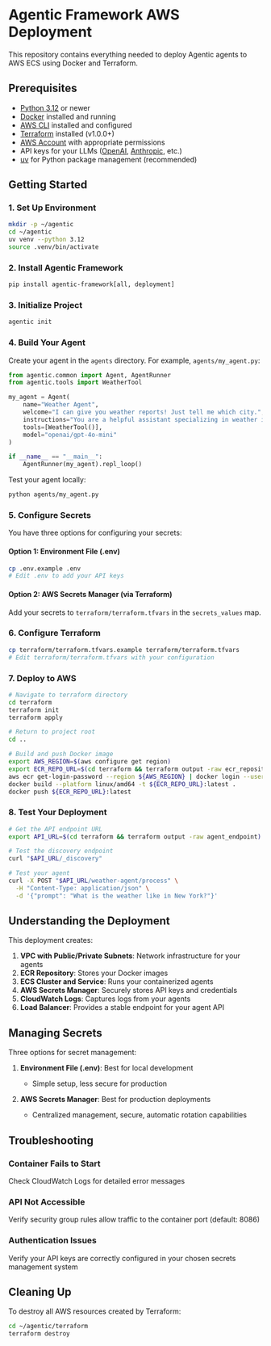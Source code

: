 # Agentic Framework AWS Deployment

This repository contains everything needed to deploy Agentic agents to AWS ECS using Docker and Terraform.

## Prerequisites

- [Python 3.12](https://www.python.org/downloads/) or newer
- [Docker](https://docs.docker.com/get-docker/) installed and running
- [AWS CLI](https://aws.amazon.com/cli/) installed and configured
- [Terraform](https://developer.hashicorp.com/terraform/downloads) installed (v1.0.0+)
- [AWS Account](https://aws.amazon.com/premiumsupport/knowledge-center/create-and-activate-aws-account/) with appropriate permissions
- API keys for your LLMs ([OpenAI](https://platform.openai.com/api-keys), [Anthropic](https://console.anthropic.com/settings/keys), etc.)
- [uv](https://github.com/astral-sh/uv) for Python package management (recommended)

## Getting Started

### 1. Set Up Environment

```bash
mkdir -p ~/agentic
cd ~/agentic
uv venv --python 3.12
source .venv/bin/activate
```

### 2. Install Agentic Framework

```bash
pip install agentic-framework[all, deployment]
```

### 3. Initialize Project

```bash
agentic init
```

### 4. Build Your Agent

Create your agent in the `agents` directory. For example, `agents/my_agent.py`:

```python
from agentic.common import Agent, AgentRunner
from agentic.tools import WeatherTool

my_agent = Agent(
    name="Weather Agent",
    welcome="I can give you weather reports! Just tell me which city.",
    instructions="You are a helpful assistant specializing in weather information.",
    tools=[WeatherTool()],
    model="openai/gpt-4o-mini"
)

if __name__ == "__main__":
    AgentRunner(my_agent).repl_loop()
```

Test your agent locally:

```bash
python agents/my_agent.py
```

### 5. Configure Secrets

You have three options for configuring your secrets:

#### Option 1: Environment File (.env)
```bash
cp .env.example .env
# Edit .env to add your API keys
```

#### Option 2: AWS Secrets Manager (via Terraform)
Add your secrets to `terraform/terraform.tfvars` in the `secrets_values` map.

### 6. Configure Terraform

```bash
cp terraform/terraform.tfvars.example terraform/terraform.tfvars
# Edit terraform/terraform.tfvars with your configuration
```

### 7. Deploy to AWS

```bash
# Navigate to terraform directory
cd terraform
terraform init
terraform apply

# Return to project root
cd ..

# Build and push Docker image
export AWS_REGION=$(aws configure get region)
export ECR_REPO_URL=$(cd terraform && terraform output -raw ecr_repository_url)
aws ecr get-login-password --region ${AWS_REGION} | docker login --username AWS --password-stdin ${ECR_REPO_URL}
docker build --platform linux/amd64 -t ${ECR_REPO_URL}:latest .
docker push ${ECR_REPO_URL}:latest
```

### 8. Test Your Deployment

```bash
# Get the API endpoint URL
export API_URL=$(cd terraform && terraform output -raw agent_endpoint)

# Test the discovery endpoint
curl "$API_URL/_discovery"

# Test your agent
curl -X POST "$API_URL/weather-agent/process" \
  -H "Content-Type: application/json" \
  -d '{"prompt": "What is the weather like in New York?"}'
```

## Understanding the Deployment

This deployment creates:

1. **VPC with Public/Private Subnets**: Network infrastructure for your agents
2. **ECR Repository**: Stores your Docker images
3. **ECS Cluster and Service**: Runs your containerized agents
4. **AWS Secrets Manager**: Securely stores API keys and credentials
5. **CloudWatch Logs**: Captures logs from your agents
6. **Load Balancer**: Provides a stable endpoint for your agent API

## Managing Secrets

Three options for secret management:

1. **Environment File (.env)**: Best for local development
   - Simple setup, less secure for production

2. **AWS Secrets Manager**: Best for production deployments
   - Centralized management, secure, automatic rotation capabilities

## Troubleshooting

### Container Fails to Start
Check CloudWatch Logs for detailed error messages

### API Not Accessible
Verify security group rules allow traffic to the container port (default: 8086)

### Authentication Issues
Verify your API keys are correctly configured in your chosen secrets management system

## Cleaning Up

To destroy all AWS resources created by Terraform:

```bash
cd ~/agentic/terraform
terraform destroy
```

